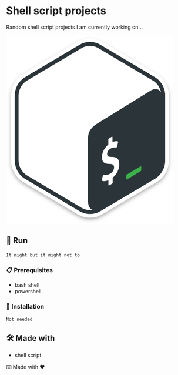 # Shell script projects

Random shell script projects I am currently working on...

![](https://github.com/mateusbaleta/bashTraining/blob/main/img/shell-script-logo.png?raw=true)

## 🚀 Run

 ```
It might but it might not to
 ```
### 📋 Prerequisites

- bash shell
- powershell


### 🔧 Installation
```
Not needed
```

## 🛠️ Made with

- shell script


⌨️ Made with ❤
